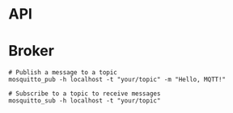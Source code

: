 # API

# Broker

    # Publish a message to a topic
    mosquitto_pub -h localhost -t "your/topic" -m "Hello, MQTT!"

    # Subscribe to a topic to receive messages
    mosquitto_sub -h localhost -t "your/topic"
